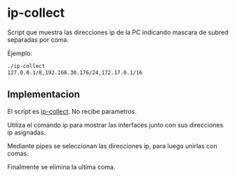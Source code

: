 # ip-collect

Script que muestra las direcciones ip de la PC indicando mascara de
subred separadas por coma.

Ejemplo:
```sh
./ip-collect
127.0.0.1/8,192.168.30.176/24,172.17.0.1/16
```

## Implementacion

El script es [ip-collect](./ip-collect). No recibe parametros.

Utiliza el comando ip para mostrar las interfaces junto con sus direcciones
ip asignadas. 

Mediante pipes se seleccionan las direcciones ip, para luego unirlas con comas.

Finalmente se elimina la ultima coma.
